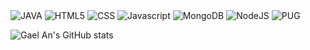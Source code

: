 <div align="center>

🛠  Tech Stack 🛠

![C](https://img.shields.io/badge/C-A8B9CC?style=for-the-badge&logo=c&logoColor=white) 
![JAVA](https://img.shields.io/badge/JAVA-007396?style=for-the-badge&logo=java&logoColor=white)
![HTML5](https://img.shields.io/badge/html5-E34F26?style=for-the-badge&logo=html5&logoColor=white)
![CSS](https://img.shields.io/badge/css-1572B6?style=for-the-badge&logo=css3&logoColor=white)
![Javascript](https://img.shields.io/badge/javascript-F7DF1E?style=for-the-badge&logo=javascript&logoColor=black)
![MongoDB](https://img.shields.io/badge/mongoDB-47A248?style=for-the-badge&logo=MongoDB&logoColor=white)
![NodeJS](https://img.shields.io/badge/node.js-339933?style=for-the-badge&logo=Node.js&logoColor=white)
![PUG](https://img.shields.io/badge/pug-A86454?style=for-the-badge&logo=pug&logoColor=white)

![Gael An's GitHub stats](https://github-readme-stats.vercel.app/api?username=vermouth0106&show_icons=true&theme=radical)
            
</div>
